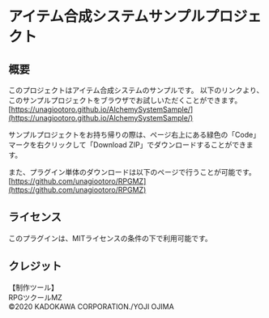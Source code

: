# アイテム合成システムサンプルプロジェクト
## 概要
このプロジェクトはアイテム合成システムのサンプルです。
以下のリンクより、このサンプルプロジェクトをブラウザでお試しいただくことができます。<br>
[https://unagiootoro.github.io/AlchemySystemSample/](https://unagiootoro.github.io/AlchemySystemSample/)

サンプルプロジェクトをお持ち帰りの際は、ページ右上にある緑色の「Code」マークを右クリックして「Download ZIP」でダウンロードすることができます。

また、プラグイン単体のダウンロードは以下のページで行うことが可能です。
[https://github.com/unagiootoro/RPGMZ](https://github.com/unagiootoro/RPGMZ)

## ライセンス
このプラグインは、MITライセンスの条件の下で利用可能です。

## クレジット
【制作ツール】<br>
RPGツクールMZ<br>
©2020 KADOKAWA CORPORATION./YOJI OJIMA
